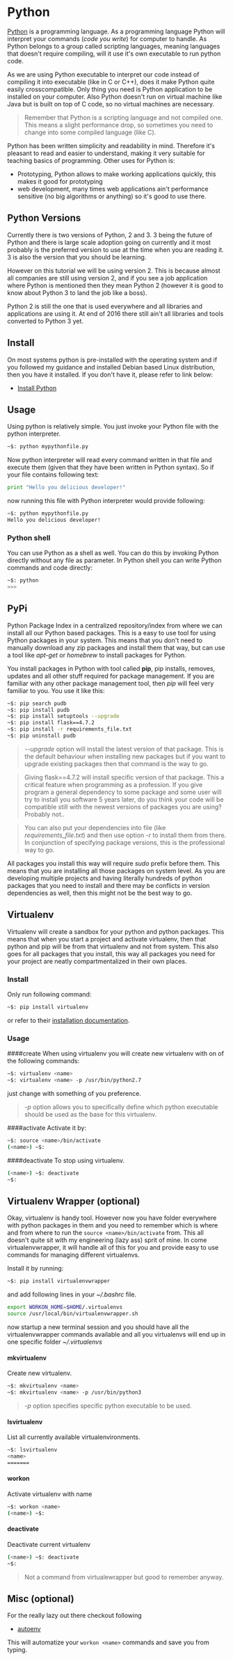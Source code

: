 # Python

[Python](https://www.python.org/) is a programming language. As a programming language Python will interpret your commands
(*code you write*) for computer to handle. As Python belongs to a group called scripting languages, meaning languages that
doesn't require compiling, will it use it's own executable to run python code.

As we are using Python executable to interpret our code instead of compiling it into executable (like in C or C++),
does it make Python quite easily crosscompatible. Only thing you need is Python application to be installed on your
computer. Also Python doesn't run on virtual machine like Java but is built on top of C code, so no virtual machines
are necessary.

> Remember that Python is a scripting language and not compiled one. This means a slight performance drop, so sometimes
> you need to change into some compiled language (like C).

Python has been written simplicity and readability in mind. Therefore it's pleasant to read and easier to understand, making
it very suitable for teaching basics of programming. Other uses for Python is:

* Prototyping, Python allows to make working applications quickly, this makes it good for prototyping
* web development, many times web applications ain't performance sensitive (no big algorithms or anything) so it's good to use there.

## Python Versions
Currently there is two versions of Python, 2 and 3. 3 being the future of Python and there is large scale adoption going on currently
and it most probably is the preferred version to use at the time when you are reading it. 3 is also the version that you should be learning.

However on this tutorial we will be using version 2. This is because almost all companies are still using version 2, and if you see
a job application where Python is mentioned then they mean Python 2 (however it is good to know about Python 3 to land the job like a boss).

Python 2 is still the one that is used everywhere and all libraries and applications are using it. At end of 2016 there still ain't all libraries
and tools converted to Python 3 yet.

## Install
On most systems python is pre-installed with the operating system and if you followed my guidance and installed Debian based Linux distribution,
then you have it installed. If you don't have it, please refer to link below:

* [Install Python](https://www.python.org/downloads/)

## Usage
Using python is relatively simple. You just invoke your Python file with the python interpreter.

```bash
~$: python mypythonfile.py
```
Now python interpreter will read every command written in that file and execute them (given that they have been written in Python syntax).
So if your file contains following text:

```python
print "Hello you delicious developer!"
```

now running this file with Python interpreter would provide following:
```bash
~$: python mypythonfile.py
Hello you delicious developer!
```


### Python shell
You can use Python as a shell as well. You can do this by invoking Python directly without any file as parameter. In Python shell you can
write Python commands and code directly:


```bash
~$: python
>>>
```

## PyPi
Python Package Index in a centralized repository/index from where we can install all our Python based packages. This is a easy to use tool
for using Python packages in your system. This means that you don't need to manually download any zip packages and install them that way,
but can use a tool like *apt-get* or *homebrew* to install packages for Python.

You install packages in Python with tool called **pip**, pip installs, removes, updates and all other stuff required for package management.
If you are familiar with any other package management tool, then *pip* will feel very familiar to you. You use it like this:

```bash
~$: pip search pudb
~$: pip install pudb
~$: pip install setuptools --upgrade
~$: pip install flask==4.7.2
~$: pip install -r requirements_file.txt
~$: pip uninstall pudb
```
> *--upgrade* option will install the latest version of that package. This is the default behaviour when installing new packages but if you
> want to upgrade existing packages then that command is the way to go.

> Giving flask==4.7.2 will install specific version of that package. This a critical feature when programming as a profession. If you
> give program a general dependency to some package and some user will try to install you software 5 years later, do you think your
> code will be compatible still with the newest versions of packages you are using? Probably not..

> You can also put your dependencies into file (like *requirements_file.txt*) and then use option *-r* to install them from there.
> In conjunction of specifying package versions, this is the professional way to go.

All packages you install this way will require *sudo* prefix before them. This means that you are installing all those packages on system level.
As you are developing multiple projects and having literally hundreds of python packages that you need to install and there may be conflicts in
version dependencies as well, then this might not be the best way to go.

## Virtualenv
Virtualenv will create a sandbox for your python and python packages. This means that when you start a project and activate virtualenv, then
that python and pip will be from that virtualenv and not from system. This also goes for all packages that you install, this way all
packages you need for your project are neatly compartmentalized in their own places.

### Install
Only run following command:

```bash
~$: pip install virtualenv
```

or refer to their [installation documentation](https://virtualenv.pypa.io/en/stable/installation/).

### Usage
####create
When using virtualenv you will create new virtualenv with on of the following commands:

```bash
~$: virtualenv <name>
~$: virtualenv <name> -p /usr/bin/python2.7
```

just change *<name>* with something of you preference.

> *-p* option allows you to specifically define which python executable should be used as the base
> for this virtualenv.


####activate
Activate it by:

```bash
~$: source <name>/bin/activate
(<name>) ~$:
```

####deactivate
To stop using virtualenv.

```bash
(<name>) ~$: deactivate
~$:
```

## Virtualenv Wrapper (optional)
Okay, virtualenv is handy tool. However now you have folder everywhere with python packages in them and you need to remember which is where and
from where to run the ```source <name>/bin/activate``` from. This all doesn't quite sit with my engineering (lazy ass) sprit of mine. In come
virtualenvwrapper, it will handle all of this for you and provide easy to use commands for managing different virtualenvs.

Install it by running:

```bash
~$: pip install virtualenvwrapper
```

and add following lines in your *~/.bashrc* file.

```bash
export WORKON_HOME=$HOME/.virtualenvs
source /usr/local/bin/virtualenvwrapper.sh
```

now startup a new terminal session and you should have all the virtualenvwrapper commands available and all you virtualenvs will end up in one specific
folder *~/.virtualenvs*

#### mkvirtualenv
Create new virtualenv.

```bash
~$: mkvirtualenv <name>
~$: mkvirtualenv <name> -p /usr/bin/python3
```

> *-p* option specifies specific python executable to be used.

#### lsvirtualenv
List all currently available virtualenvironments.

```bash
~$: lsvirtualenv
<name>
=======
```

#### workon
Activate virtualenv with name

```bash
~$: workon <name>
(<name>) ~$:
```

#### deactivate
Deactivate current virtualenv

```bash
(<name>) ~$: deactivate
~$:
```

> Not a command from virtualewrapper but good to remember anyway.

## Misc (optional)
For the really lazy out there checkout following

* [autoenv](https://github.com/kennethreitz/autoenv)

This will automatize your ```workon <name>``` commands and save you from typing.
